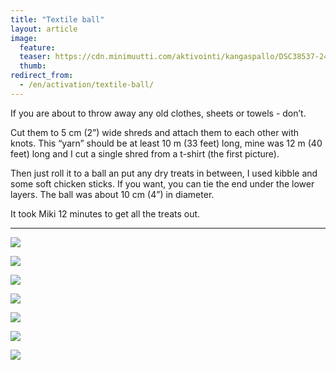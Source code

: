 ```yaml
---
title: "Textile ball"
layout: article
image:
  feature:
  teaser: https://cdn.minimuutti.com/aktivointi/kangaspallo/DSC38537-245px.jpg
  thumb:
redirect_from:
  - /en/activation/textile-ball/
---
```


If you are about to throw away any old clothes, sheets or towels - don’t.

Cut them to 5 cm (2”) wide shreds and attach them to each other with knots. This “yarn” should be at least 10 m (33 feet) long, mine was 12 m (40 feet) long and I cut a single shred from a t-shirt (the first picture).

Then just roll it to a ball an put any dry treats in between, I used kibble and some soft chicken sticks. If you want, you can tie the end under the lower layers. The ball was about 10 cm (4”) in diameter.

It took Miki 12 minutes to get all the treats out.

---

![](https://cdn.minimuutti.com/aktivointi/kangaspallo/DSC38431-800px.jpg)

![](https://cdn.minimuutti.com/aktivointi/kangaspallo/DSC38449-800px.jpg)

![](https://cdn.minimuutti.com/aktivointi/kangaspallo/DSC38460-800px.jpg)

![](https://cdn.minimuutti.com/aktivointi/kangaspallo/DSC38520-800px.jpg)

![](https://cdn.minimuutti.com/aktivointi/kangaspallo/DSC38537-800px.jpg)

![](https://cdn.minimuutti.com/aktivointi/kangaspallo/DSC38589-800px.jpg)

![](https://cdn.minimuutti.com/aktivointi/kangaspallo/DSC38443-800px.jpg)
